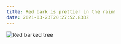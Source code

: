 ```yaml
---
title: Red bark is prettier in the rain!
date: 2021-03-23T20:27:52.833Z
---
```

![Red barked tree](/images/55a8893c-6edd-4260-9866-410a6b328391.jpeg "Wild red baked tree")